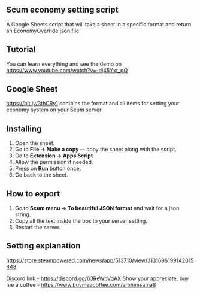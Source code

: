 ## Scum economy setting script

A Google Sheets script that will take a sheet in a specific format and return an EconomyOverride.json file 

## Tutorial
You can learn everything and see the demo on https://www.youtube.com/watch?v=-dj45Yxt_pQ

## Google Sheet
https://bit.ly/3thCRy1 contains the format and all items for setting your economy system on your Scum server 


## Installing
1. Open the sheet.
1. Go to **File -> Make a copy** -- copy the sheet along with the script.
2. Go to **Extension -> Apps Script**
3. Allow the permission if needed.
4. Press on **Run** button once.
5. Go back to the sheet. 


## How to export
1. Go to **Scum menu -> To beautiful JSON format** and wait for a json string.
7. Copy all the text inside the box to your server setting.
8. Restart the server.

## Setting explanation
https://store.steampowered.com/news/app/513710/view/3131696199142015448


Discord link - https://discord.gg/63ReWpVqAX
Show your appreciate, buy me a coffee - https://www.buymeacoffee.com/arohimsama8
